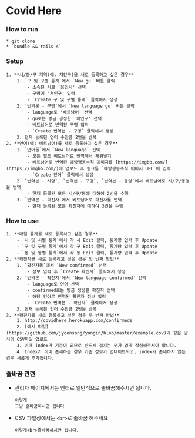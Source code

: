 # Covid Here

### How to run
    * git clone
    * `bundle && rails s`

### Setup
    1. **시/동/구 지역(예: 처인구)을 새로 등록하고 싶은 경우**
        1. `구 및 구별 통계`에서 `New gu` 버튼 클릭
            - 소속된 시로 '용인시' 선택
            - 구명에 '처인구' 입력
            - `Create 구 및 구별 통계` 클릭해서 생성
        2. `번역본 - 구명`에서 `New language gu` 버튼 클릭
            - language로 '베트남어' 선택
            - gu로는 방금 생성한 '처인구' 선택
            - 베트남어로 번역된 구명 입력
            - `Create 번역본 - 구명` 클릭해서 생성
        3. 현재 등록된 언어 수만큼 2번을 반복
    2. **언어(예: 베트남어)를 새로 등록하고 싶은 경우**
        1. `언어들`에서 `New language` 선택
            - 모든 필드 베트남어로 번역해서 채워넣기
            - 베트남어로 번역된 예방행동수칙 이미지를 [https://imgbb.com/](https://imgbb.com/)에 업로드 후 링크를 `예방행동수칙 이미지 URL`에 입력
            - `Create 언어` 클릭해서 생성
        2. `번역본 - 시명`, `번역본 - 구명`, `번역본 - 동명`에서 베트남어로 시/구/동명을 번역
            - 현재 등록된 모든 시/구/동에 대하여 2번을 수행
        3. `번역본 - 확진자`에서 베트남어로 확진자를 번역
            - 현재 등록된 모든 확진자에 대하여 3번을 수행

### How to use
    1. **매일 통계를 새로 등록하고 싶은 경우**
        - `시 및 시별 통계`에서 각 시 Edit 클릭, 통계량 입력 후 Update
        - `구 및 구별 통계`에서 각 구 Edit 클릭, 통계량 입력 후 Update
        - `동 및 동별 통계`에서 각 동 Edit 클릭, 통계량 입력 후 Update
    2. **확진자를 새로 등록하고 싶은 경우 첫 번째 방법**
        1. `확진자들`에서 `New confirmed` 선택
            - 정보 입력 후 `Create 확진자` 클릭해서 생성
        2. `번역본 - 확진자`에서 `New language confirmed` 선택
            - language로 언어 선택
            - confirmed로는 방금 생성한 확진자 선택
            - 해당 언어로 번역된 확진자 정보 입력
            - `Create 번역본 - 확진자` 클릭해서 생성
        3. 현재 등록된 언어 수만큼 2번을 반복
    3. **확진자를 새로 등록하고 싶은 경우 두 번째 방법**
        1. http://covidhere.herokuapp.com/confirmeds
        2. [예시 파일](https://github.com/jyoonsong/yongin/blob/master/example.csv)과 같은 양식의 CSV파일 업로드
        3. 이때 index가 기준이 되므로 반드시 겹치는 숫자 없게 작성해주셔야 합니다.
        4. Index가 이미 존재하는 경우 기존 정보가 업데이트되고, index가 존재하지 않는 경우 새롭게 추가됩니다.

### 줄바꿈 관련
   - 관리자 페이지에서는 엔터로 일반적으로 줄바꿈해주시면 됩니다. 
      ```
      이렇게
      그냥 줄바꿈하시면 됩니다
      ```
   - CSV 파일상에서는 `<br>`로 줄바꿈 해주세요
      ```
      이렇게<br>줄바꿈하시면 됩니다.
      ```

   
    
    

